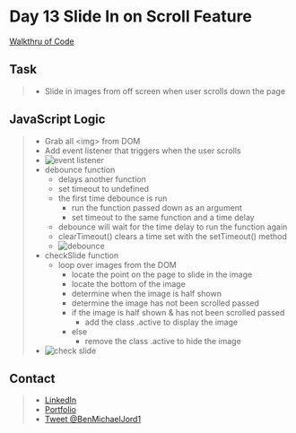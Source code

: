 # Day 13 Slide In on Scroll Feature

[Walkthru of Code](add.url.here)

## Task

> - Slide in images from off screen when user scrolls down the page

## JavaScript Logic

> - Grab all \<img> from DOM
> - Add event listener that triggers when the user scrolls
> - ![event listener](https://i.imgur.com/eozEVcc.png)
> - debounce function
>   - delays another function
>   - set timeout to undefined
>   - the first time debounce is run
>     - run the function passed down as an argument
>     - set timeout to the same function and a time delay
>   - debounce will wait for the time delay to run the function again
>   - clearTimeout() clears a time set with the setTimeout() method
>   - ![debounce](https://i.imgur.com/Cim68Jo.png)
> - checkSlide function
>   - loop over images from the DOM
>     - locate the point on the page to slide in the image
>     - locate the bottom of the image
>     - determine when the image is half shown
>     - determine the image has not been scrolled passed
>     - if the image is half shown & has not been scrolled passed
>       - add the class .active to display the image
>     - else
>       - remove the class .active to hide the image
> - ![check slide](https://i.imgur.com/gmYdI96.png)

## Contact

> - [LinkedIn](https://www.linkedin.com/in/benjamin-alt-higginbotham/)
> - [Portfolio](https://my-portfolio.benjamin-higginbotham.vercel.app/)
> - [Tweet @BenMichaelJord1](https://twitter.com/BenMichaelJord1)
